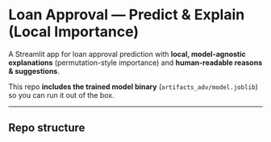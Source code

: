 # Loan Approval — Predict & Explain (Local Importance)

A Streamlit app for loan approval prediction with **local, model-agnostic explanations** (permutation-style importance) and **human-readable reasons & suggestions**.

This repo **includes the trained model binary** (`artifacts_adv/model.joblib`) so you can run it out of the box.

---

## Repo structure

